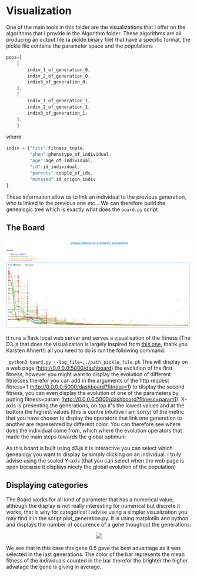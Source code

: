 # Visualization
One of the main tools in this folder are the visualizations that I offer on the algorithms that I provide in the Algorithm folder. These algorithms are all producing an output file (a pickle binary file) that have a specific format, the pickle file contains the parameter space and the populations
```javascript
pops=[
	[
		indiv_1_of_generation_0,
		indiv_2_of_generation_0,
		indiv3_of_generation_0,
	],
	[
		indiv_1_of_generation_1,
		indiv_2_of_generation_1,
		indiv3_of_generation_1,
	],
	]

```
where
```javascript
indiv = {"fits":fitness_tuple,
		 "phen":phenotype_of_individual,
		 "age":age_of_individual,
		 "id":id_individual,
		 "parents":couple_of_ids,
		 "mutated":id_origin_indiv
}

```
These information allow us to link an individual to the previous generation, who is linked to the previous one etc... We can therefore build the genealogic tree which is exactly what does the ```board.py``` script

## The Board
<p align="center">
	<img src="../Images/main_page.png">
</p>

 It runs a flask local web server and serves a visualisation of the fitness (The D3.js that does the visualization is largely inspired from [this one](http://karstenahnert.com/gp/), thank you Karsten Ahnert!) all you need to do is run the following command:

``` python3 board.py --log_file=../path_pickle_file.pk``` 
This will display on a web page (http://0.0.0.0:5000/dashboard) the evolution of the first fitness, however you might want to display the evolution of different fitnesses therefor you can add in the arguments of the http request fitness=1 (http://0.0.0.0:5000/dashboard?fitness=1) to display the second fitness, you can even display the evolution of one of the parameters by putting fitness=param (http://0.0.0.0:5000/dashboard?fitness=param1). X-axis is presenting the generations, on top it's the lowest values and at the bottom the highest values (this is contre intuitive I am sorry) of the metric that you have chosen to display the operators that link one generation to another are represented by different color.  You can therefore see where does the individual come from, which where the evolution operators that made the main steps towards the global optimum

 As this board is built using d3.js it is interactive you can select which genealogy you want to display by simply clicking on an individual. I truly advise using the scaled Y-axis (that you can select when the web page is open because it displays nicely the global evolution of the population)

## Displaying categories
The Board works for all kind of parameter that has a numerical value, although the display is not really interesting for numerical but discrete it works, that is why for categorical I advise using a simpler visualization you may find it in the script plot_generation.py. It is using matplotlib and python and displays the number of occurence of a gene thoughout the generations:
<p align="center">
	<img src="../Images/plot_generations.png">
</p>
We see that in this case this gene 0.5 gave the best advantage as it was selected in the last generations. The color of the bar represents the mean fitness of the individuals counted in the bar therefor the brighter the higher advatage the gene is giving in average.





